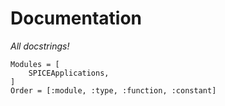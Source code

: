 # Documentation

_All docstrings!_

```@autodocs
Modules = [
    SPICEApplications,
]
Order = [:module, :type, :function, :constant]
```
